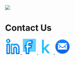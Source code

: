 
<img src="https://capsule-render.vercel.app/api?type=waving&color=auto&height=300&section=header&text=Hello%20World!😁&fontSize=70&animation=blink&desc=I'm%20Ali%20,%20a%20MLg%20Engineer,%20Data%20Dcientist,%20Data%20Dnalyst,%20and Senior%20Student%20at%20the%20Faculty%20of%20Computer%20Science%20and%20Artificial%20Intelligence,%20Fayoum%20University.%20If%20you%20need%20any%20help, please%20feel%20free%20to%20contact%20me.&fontAlign=33&descAlign=15&fontAlignY=20&descAlignY=30" />
<!--     Links -->
<h1>Contact Us</h1>
<a href="https://www.linkedin.com/in/ِali-mohamed-4218391b1">
  <img height="50" src="linkedin.png"/>
</a>
<a href="https://www.facebook.com/profile.php?id=100078176362609&mibextid=b06tZ0">
  <img height="50" src="facebook.png"/>
</a>
<a href="https://www.kaggle.com/alimohamed01">
  <img height="50" src="kaggle.png"/>
</a>
<a href="alim9hamem1000@gmail.com">
  <img height="50" src="email.png"/>
</a>
